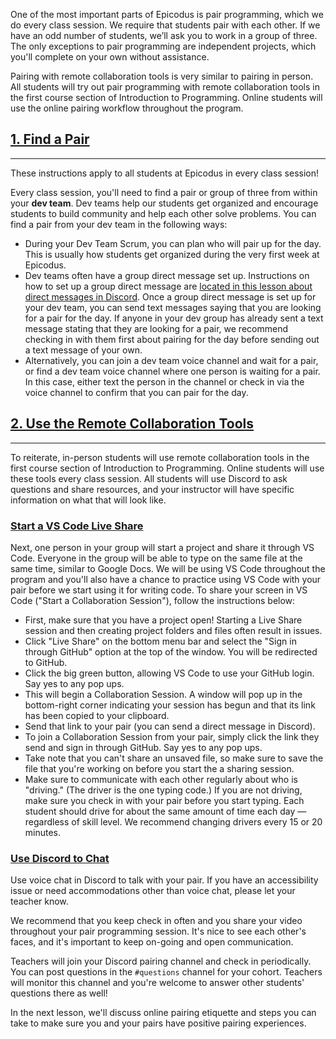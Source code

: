 One of the most important parts of Epicodus is pair programming, which we do every class session. We require that students pair with each other. If we have an odd number of students, we’ll ask you to work in a group of three. The only exceptions to pair programming are independent projects, which you'll complete on your own without assistance. 

Pairing with remote collaboration tools is very similar to pairing in person. All students will try out pair programming with remote collaboration tools in the first course section of Introduction to Programming. Online students will use the online pairing workflow throughout the program. 

## [1. Find a Pair](#1-find-a-pair)

---

These instructions apply to all students at Epicodus in every class session!

Every class session, you'll need to find a pair or group of three from within your **dev team**. Dev teams help our students get organized and encourage students to build community and help each other solve problems. You can find a pair from your dev team in the following ways:

* During your Dev Team Scrum, you can plan who will pair up for the day. This is usually how students get organized during the very first week at Epicodus.
* Dev teams often have a group direct message set up. Instructions on how to set up a group direct message are [located in this lesson about direct messages in Discord](https://www.learnhowtoprogram.com/introduction-to-programming/getting-started-with-working-remotely/direct-messages-in-discord). Once a group direct message is set up for your dev team, you can send text messages saying that you are looking for a pair for the day. If anyone in your dev group has already sent a text message stating that they are looking for a pair, we recommend checking in with them first about pairing for the day before sending out a text message of your own.
* Alternatively, you can join a dev team voice channel and wait for a pair, or find a dev team voice channel where one person is waiting for a pair. In this case, either text the person in the channel or check in via the voice channel to confirm that you can pair for the day.

## [2. Use the Remote Collaboration Tools](#2-use-the-remote-collaboration-tools)

---

To reiterate, in-person students will use remote collaboration tools in the first course section of Introduction to Programming. Online students will use these tools every class session. All students will use Discord to ask questions and share resources, and your instructor will have specific information on what that will look like.

### [Start a VS Code Live Share](#start-a-vs-code-live-share)
Next, one person in your group will start a project and share it through VS Code. Everyone in the group will be able to type on the same file at the same time, similar to Google Docs. We will be using VS Code throughout the program and you'll also have a chance to practice using VS Code with your pair before we start using it for writing code. To share your screen in VS Code ("Start a Collaboration Session"), follow the instructions below:

* First, make sure that you have a project open! Starting a Live Share session and then creating project folders and files often result in issues. 
* Click "Live Share" on the bottom menu bar and select the "Sign in through GitHub" option at the top of the window. You will be redirected to GitHub.
* Click the big green button, allowing VS Code to use your GitHub login. Say yes to any pop ups.
* This will begin a Collaboration Session. A window will pop up in the bottom-right corner indicating your session has begun and that its link has been copied to your clipboard.
* Send that link to your pair (you can send a direct message in Discord).
* To join a Collaboration Session from your pair, simply click the link they send and sign in through GitHub. Say yes to any pop ups.
* Take note that you can't share an unsaved file, so make sure to save the file that you're working on before you start the a sharing session.
* Make sure to communicate with each other regularly about who is "driving." (The driver is the one typing code.) If you are not driving, make sure you check in with your pair before you start typing. Each student should drive for about the same amount of time each day — regardless of skill level. We recommend changing drivers every 15 or 20 minutes.

### [Use Discord to Chat](#use-discord-to-chat)

Use voice chat in Discord to talk with your pair. If you have an accessibility issue or need accommodations other than voice chat, please let your teacher know.

We recommend that you keep check in often and you share your video throughout your pair programming session. It's nice to see each other's faces, and it's important to keep on-going and open communication.

Teachers will join your Discord pairing channel and check in periodically. You can post questions in the `#questions` channel for your cohort. Teachers will monitor this channel and you're welcome to answer other students' questions there as well!

In the next lesson, we'll discuss online pairing etiquette and steps you can take to make sure you and your pairs have positive pairing experiences.